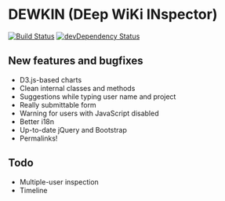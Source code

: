 DEWKIN (DEep WiKi INspector)
======
[![Build Status](https://travis-ci.org/ricordisamoa/dewkin.svg?branch=master)](https://travis-ci.org/ricordisamoa/dewkin)
[![devDependency Status](https://david-dm.org/ricordisamoa/dewkin/dev-status.svg)](https://david-dm.org/ricordisamoa/dewkin#info=devDependencies)

New features and bugfixes
------
* D3.js-based charts
* Clean internal classes and methods
* Suggestions while typing user name and project
* Really submittable form
* Warning for users with JavaScript disabled
* Better i18n
* Up-to-date jQuery and Bootstrap
* Permalinks!

Todo
------
* Multiple-user inspection
* Timeline
